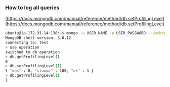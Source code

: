 ### How to log all queries

[https://docs.mongodb.com/manual/reference/method/db.setProfilingLevel](https://docs.mongodb.com/manual/reference/method/db.setProfilingLevel)

```bash
ubuntu@ip-172-31-14-138:~$ mongo -u USER_NAME -p USER_PASSWORD --authenticationDatabase "admin"
MongoDB shell version: 3.0.12
connecting to: test
> use operation
switched to db operation
> db.getProfilingLevel()
0
> db.setProfilingLevel(1)
{ "was" : 0, "slowms" : 100, "ok" : 1 }
> db.getProfilingLevel()
1
```